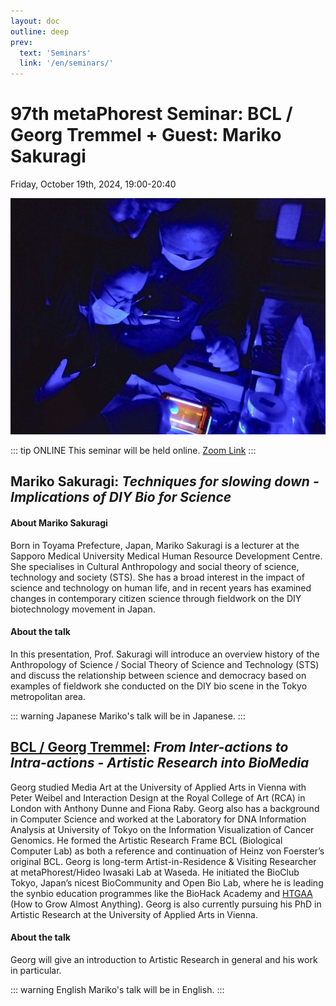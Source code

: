 ```yaml
---
layout: doc
outline: deep
prev:
  text: 'Seminars'
  link: '/en/seminars/'
---
```


# 97th metaPhorest Seminar: BCL / Georg Tremmel + Guest: Mariko Sakuragi

Friday, October 19th, 2024, 19:00-20:40

![](/public/seminars/097/097.jpg)

::: tip ONLINE
This seminar will be held online. [Zoom Link](tba)
:::

## Mariko Sakuragi: _Techniques for slowing down - Implications of DIY Bio for Science_

#### About Mariko Sakuragi

Born in Toyama Prefecture, Japan, Mariko Sakuragi is a lecturer at the Sapporo Medical University Medical Human Resource Development Centre. She specialises in Cultural Anthropology and social theory of science, technology and society (STS). She has a broad interest in the impact of science and technology on human life, and in recent years has examined changes in contemporary citizen science through fieldwork on the DIY biotechnology movement in Japan.

#### About the talk
In this presentation, Prof. Sakuragi will introduce an overview history of the Anthropology of Science / Social Theory of Science and Technology (STS) and discuss the relationship between science and democracy based on examples of fieldwork she conducted on the DIY bio scene in the Tokyo metropolitan area.

::: warning Japanese
Mariko's talk will be in Japanese.
:::

## [BCL / Georg Tremmel](/en/members/georg-tremmel/): _From Inter-actions to Intra-actions - Artistic Research into BioMedia_

Georg studied Media Art at the University of Applied Arts in Vienna with Peter Weibel and Interaction Design at the Royal College of Art (RCA) in London with Anthony Dunne and Fiona Raby. Georg also has a background in Computer Science and worked at the Laboratory for DNA Information Analysis at University of Tokyo on the Information Visualization of Cancer Genomics. He formed the Artistic Research Frame BCL (Biological Computer Lab) as both a reference and continuation of Heinz von Foerster’s original BCL. Georg is long-term Artist-in-Residence & Visiting Researcher at metaPhorest/Hideo Iwasaki Lab at Waseda. He initiated the BioClub Tokyo, Japan’s nicest BioCommunity and Open Bio Lab, where he is leading the synbio education programmes like the BioHack Academy and [HTGAA](https://www.htgaa.org) (How to Grow Almost Anything).
Georg is also currently pursuing his PhD in Artistic Research at the University of Applied Arts in Vienna.

#### About the talk

Georg will give an introduction to Artistic Research in general and his work in particular.

::: warning English
Mariko's talk will be in English.
:::
